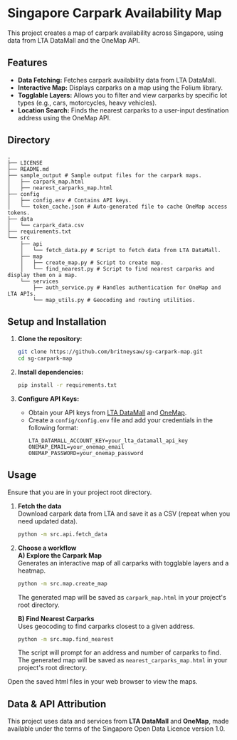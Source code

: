 # Singapore Carpark Availability Map

This project creates a map of carpark availability across Singapore, using data from LTA DataMall and the OneMap API.


## Features

- **Data Fetching:** Fetches carpark availability data from LTA DataMall.
- **Interactive Map:** Displays carparks on a map using the Folium library.
- **Togglable Layers:** Allows you to filter and view carparks by specific lot types (e.g., cars, motorcycles, heavy vehicles).
- **Location Search:** Finds the nearest carparks to a user-input destination address using the OneMap API.

## Directory
```
.  
├── LICENSE  
├── README.md  
├── sample_output # Sample output files for the carpark maps.
│   ├── carpark_map.html 
│   ├── nearest_carparks_map.html
├── config
│   ├── config.env # Contains API keys.
│   └── token_cache.json # Auto-generated file to cache OneMap access tokens.
├── data
│   └── carpark_data.csv
├── requirements.txt
└── src
    ├── api
    │   └── fetch_data.py # Script to fetch data from LTA DataMall.
    ├── map
    │   ├── create_map.py # Script to create map.
    │   └── find_nearest.py # Script to find nearest carparks and display them on a map.
    └── services
        ├── auth_service.py # Handles authentication for OneMap and LTA APIs.
        └── map_utils.py # Geocoding and routing utilities.
```

## Setup and Installation

1.  **Clone the repository:**
    ```bash
    git clone https://github.com/britneysaw/sg-carpark-map.git
    cd sg-carpark-map
    ```

2.  **Install dependencies:**
    ```bash
    pip install -r requirements.txt
    ```

3.  **Configure API Keys:**
    -   Obtain your API keys from [LTA DataMall](https://datamall.lta.gov.sg/content/datamall/en.html) and [OneMap](https://www.onemap.gov.sg/apidocs/).
    -   Create a `config/config.env` file and add your credentials in the following format:
        ```env
        LTA_DATAMALL_ACCOUNT_KEY=your_lta_datamall_api_key
        ONEMAP_EMAIL=your_onemap_email
        ONEMAP_PASSWORD=your_onemap_password
        ```

## Usage
Ensure that you are in your project root directory.

1. **Fetch the data**  
    Download carpark data from LTA and save it as a CSV (repeat when you need updated data).
    ```bash
    python -m src.api.fetch_data
    ```

2. **Choose a workflow**  
    **A) Explore the Carpark Map**  
    Generates an interactive map of all carparks with togglable layers and a heatmap.  
    ```bash
    python -m src.map.create_map
    ```
    The generated map will be saved as `carpark_map.html` in your project's root directory.

    **B) Find Nearest Carparks**  
    Uses geocoding to find carparks closest to a given address.  
    ```bash
    python -m src.map.find_nearest
    ```
    The script will prompt for an address and number of carparks to find.  
    The generated map will be saved as `nearest_carparks_map.html` in your project's root directory.

Open the saved html files in your web browser to view the maps.

## Data & API Attribution
This project uses data and services from **LTA DataMall** and **OneMap**, made available under the terms of the Singapore Open Data Licence version 1.0.